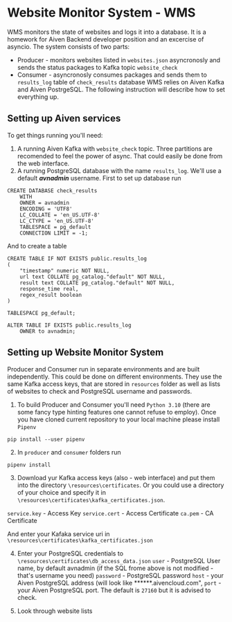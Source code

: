 # Website Monitor System - WMS
WMS monitors the state of websites and logs it into a database. It is a homework for Aiven Backend developer position and an excercise of asyncio. The system consists of two parts:
- Producer - monitors websites listed in `websites.json` asyncronosly and sends the status packages to Kafka topic `website_check`
- Consumer - asyncronosly consumes packages and sends them to `results_log` table of `check_results` database
WMS relies on Aiven Kafka and Aiven PostrgeSQL. The following instruction will describe how to set everything up.

## Setting up Aiven services
To get things running you'll need:
1. A running Aiven Kafka with `website_check` topic. Three partitions are recomended to feel the power of async. That could easily be done from the web interface.
2. A running PostgreSQL database with the name `results_log`. We'll use a default ***avnadmin*** username. 
First to set up database run 
```
CREATE DATABASE check_results
    WITH 
    OWNER = avnadmin
    ENCODING = 'UTF8'
    LC_COLLATE = 'en_US.UTF-8'
    LC_CTYPE = 'en_US.UTF-8'
    TABLESPACE = pg_default
    CONNECTION LIMIT = -1;
```
And to create a table
```
CREATE TABLE IF NOT EXISTS public.results_log
(
    "timestamp" numeric NOT NULL,
    url text COLLATE pg_catalog."default" NOT NULL,
    result text COLLATE pg_catalog."default" NOT NULL,
    response_time real,
    regex_result boolean
)

TABLESPACE pg_default;

ALTER TABLE IF EXISTS public.results_log
    OWNER to avnadmin;
```
## Setting up Website Monitor System

Producer and Consumer run in separate environments and are built independently. This could be done on different environments. They use the same Kafka access keys, that are stored in `resources` folder as well as lists of websites to check and PostgreSQL username and passwords.
1. To build Producer and Consumer you'll need `Python 3.10` (there are some fancy type hinting features one cannot refuse to employ). Once you have cloned current repository to your local machine please install `Pipenv`
```
pip install --user pipenv
```
2. In `producer` and `consumer` folders run 
```
pipenv install
```
3. Download yur Kafka access keys (also - web interface) and put them into the directory `\resources\certificates`. Or you could use a directory of your choice and specify it in `\resources\certificates\kafka_certificates.json`.


`service.key` - Access Key
`service.cert` - Access Certificate
`ca.pem` -  CA Certificate

And enter your Kafaka service uri in `\resources\certificates\kafka_certificates.json`

4. Enter your PostgreSQL credentials to  `\resources\certificates\db_access_data.json`
`user` - PostgreSQL User name, by default avnadmin (if the SQL frome above is not modified - that's username you need)
`password` - PostgreSQL password
`host` - your Aiven PostgreSQL address (will look like ******.aivencloud.com",
`port` - your Aiven PostgreSQL port. The default is `27160` but it is advised to check.

5. Look through website lists 
